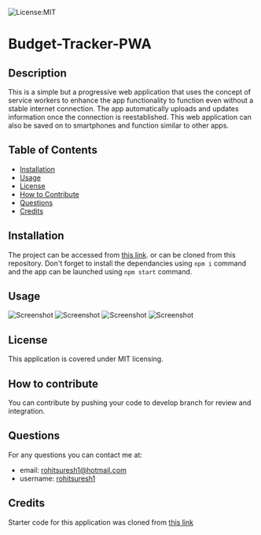
![License:MIT](https://img.shields.io/badge/License-MIT-yellow.svg)

# Budget-Tracker-PWA
           
## Description
This is a simple but a progressive web application that uses the concept of service workers to enhance the app functionality to function even without a stable internet connection. The app automatically uploads and updates information once the connection is reestablished. This web application can also be saved on to smartphones and function similar to other apps.
 
## Table of Contents
- [Installation](#inst)
- [Usage](#usage)
- [License](#license)
- [How to Contribute](#contributing)
- [Questions](#questions)
- [Credits](#credits)

  
<a name="inst"></a>
## Installation
The project can be accessed from [this link](https://bref-madame-10247.herokuapp.com). or can be cloned from this repository. Don't forget to install the dependancies using `npm i` command and the app can be launched using `npm start` command.

<a name="usage"></a>
## Usage

![Screenshot]()
![Screenshot]()
![Screenshot]()
![Screenshot]()
    
<a name="license"></a>
## License
This application is covered under MIT licensing.

<a name="contributing"></a>
## How to contribute
You can contribute by pushing your code to develop branch for review and integration.
  


<a name="questions"></a>
## Questions
For any questions you can contact me at:
- email: rohitsuresh1@hotmail.com 
- username: [rohitsuresh1](https://github.com/rohitsuresh1)

<a name="credits"></a>
## Credits
Starter code for this application was cloned from [this link](https://github.com/coding-boot-camp/symmetrical-bassoon)
    
